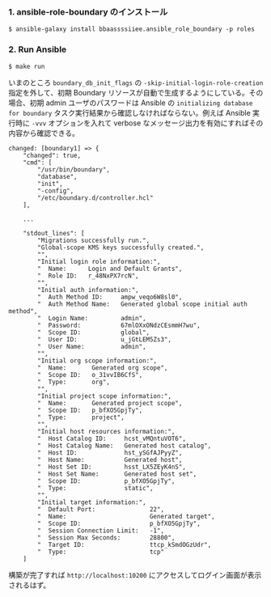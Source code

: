 ### 1. ansible-role-boundary のインストール

```
$ ansible-galaxy install bbaassssiiee.ansible_role_boundary -p roles
```

### 2. Run Ansible

```
$ make run
```

いまのところ `boundary_db_init_flags` の `-skip-initial-login-role-creation` 指定を外して、初期 Boundary リソースが自動で生成するようにしている。その場合、初期 admin ユーザのパスワードは Ansible の `initializing database for boundary` タスク実行結果から確認しなければならない。例えば Ansible 実行時に `-vvv` オプションを入れて verbose なメッセージ出力を有効にすればその内容から確認できる。

```
changed: [boundary1] => {
    "changed": true,
    "cmd": [
        "/usr/bin/boundary",
        "database",
        "init",
        "-config",
        "/etc/boundary.d/controller.hcl"
    ],

    ...

    "stdout_lines": [
        "Migrations successfully run.",
        "Global-scope KMS keys successfully created.",
        "",
        "Initial login role information:",
        "  Name:      Login and Default Grants",
        "  Role ID:   r_48NxPX7rcN",
        "",
        "Initial auth information:",
        "  Auth Method ID:     ampw_veqo6W8sl0",
        "  Auth Method Name:   Generated global scope initial auth method",
        "  Login Name:         admin",
        "  Password:           67mlOXxONdzCEsmmH7wu",
        "  Scope ID:           global",
        "  User ID:            u_jGtLEM5Zs3",
        "  User Name:          admin",
        "",
        "Initial org scope information:",
        "  Name:       Generated org scope",
        "  Scope ID:   o_31vvIB6CfS",
        "  Type:       org",
        "",
        "Initial project scope information:",
        "  Name:       Generated project scope",
        "  Scope ID:   p_bfXO5GpjTy",
        "  Type:       project",
        "",
        "Initial host resources information:",
        "  Host Catalog ID:     hcst_vMQntuVOT6",
        "  Host Catalog Name:   Generated host catalog",
        "  Host ID:             hst_ySGfAJPyyZ",
        "  Host Name:           Generated host",
        "  Host Set ID:         hsst_LX5ZEyK4nS",
        "  Host Set Name:       Generated host set",
        "  Scope ID:            p_bfXO5GpjTy",
        "  Type:                static",
        "",
        "Initial target information:",
        "  Default Port:               22",
        "  Name:                       Generated target",
        "  Scope ID:                   p_bfXO5GpjTy",
        "  Session Connection Limit:   -1",
        "  Session Max Seconds:        28800",
        "  Target ID:                  ttcp_kSmdOGzUdr",
        "  Type:                       tcp"
    ]
```

構築が完了すれば `http://localhost:10200` にアクセスしてログイン画面が表示されるはず。
